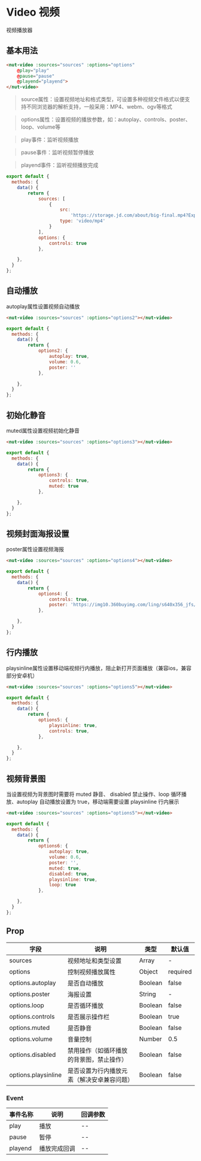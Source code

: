 # Video 视频

视频播放器

## 基本用法

```html
<nut-video :sources="sources" :options="options" 
	@play="play" 
	@pause="pause" 
	@playend="playend">
</nut-video>
```
> source属性：设置视频地址和格式类型，可设置多种视频文件格式以便支持不同浏览器的解析支持，一般采用：MP4、webm、ogv等格式

> options属性：设置视频的播放参数，如：autoplay、controls、poster、loop、volume等

> play事件：监听视频播放

> pause事件：监听视频暂停播放

> playend事件：监听视频播放完成

```javascript
export default {
  methods: {
    data() {
        return {
            sources: [
                {
                    src:
                        'https://storage.jd.com/about/big-final.mp4?Expires=3730193075&AccessKey=3LoYX1dQWa6ZXzQl&Signature=ViMFjz%2BOkBxS%2FY1rjtUVqbopbJI%3D',
                    type: 'video/mp4'
                }
            ],
            options: {
                controls: true
            },

    },
  }
};
```

## 自动播放

autoplay属性设置视频自动播放


```html
<nut-video :sources="sources" :options="options2"></nut-video>
```

```javascript
export default {
  methods: {
    data() {
        return {
            options2: {
                autoplay: true,
                volume: 0.6,
                poster: ''
            },

    },
  }
};
```

## 初始化静音

muted属性设置视频初始化静音

```html
<nut-video :sources="sources" :options="options3"></nut-video>
```

```javascript
export default {
  methods: {
    data() {
        return {
            options3: {
                controls: true,
                muted: true
            },

    },
  }
};
```

## 视频封面海报设置

poster属性设置视频海报

```html
<nut-video :sources="sources" :options="options4"></nut-video>
```

```javascript
export default {
  methods: {
    data() {
        return {
            options4: {
                controls: true,
                poster: 'https://img10.360buyimg.com/ling/s640x356_jfs/t1/96045/31/13848/43886/5e5e35ffE68170c74/861a6394e38810f0.png',
            },

    },
  }
};
```

## 行内播放

playsinline属性设置移动端视频行内播放，阻止新打开页面播放（兼容ios，兼容部分安卓机）

```html
<nut-video :sources="sources" :options="options5"></nut-video>
```

```javascript
export default {
  methods: {
    data() {
        return {
            options5: {
                playsinline: true,
                controls: true,
            },

    },
  }
};
```

## 视频背景图

当设置视频为背景图时需要将 muted 静音、 disabled 禁止操作、loop 循环播放、autoplay 自动播放设置为 true，移动端需要设置 playsinline 行内展示

```html
<nut-video :sources="sources" :options="options5"></nut-video>
```

```javascript
export default {
  methods: {
    data() {
        return {
            options6: {
                autoplay: true,
                volume: 0.6,
                poster: '',
                muted: true,
                disabled: true,
                playsinline: true,
                loop: true
            },

    },
  }
};
```



## Prop

| 字段                | 说明                                       | 类型    | 默认值   |
| ------------------- | ------------------------------------------ | ------- | -------- |
| sources             | 视频地址和类型设置                         | Array   | -        |
| options             | 控制视频播放属性                           | Object  | required |
| options.autoplay    | 是否自动播放                               | Boolean | false    |
| options.poster      | 海报设置                                   | String  | -        |
| options.loop        | 是否循环播放                               | Boolean | false    |
| options.controls    | 是否展示操作栏                             | Boolean | true     |
| options.muted       | 是否静音                                   | Boolean | false    |
| options.volume      | 音量控制                                   | Number | 0.5    |
| options.disabled    | 禁用操作（如循环播放的背景图，禁止操作）                               | Boolean | false    |
| options.playsinline | 是否设置为行内播放元素（解决安卓兼容问题） | Boolean | false    |


### Event

| 事件名称 | 说明                 | 回调参数                               |
| -------- | -------------------- | -------------------------------------- |
| play   | 播放 | -- |
| pause    | 暂停           | --                                     |
| playend    | 播放完成回调           | --                                     |

